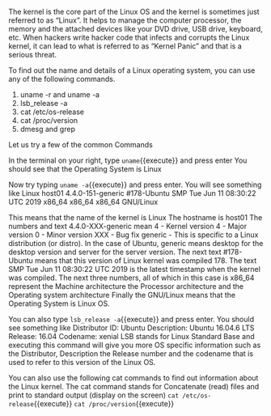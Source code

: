 The kernel is the core part of the Linux OS and the kernel is sometimes just referred to as “Linux”. It helps to manage the computer processor, the memory and the attached devices like your DVD drive, USB drive, keyboard, etc.
When hackers write hacker code that infects and corrupts the Linux kernel, it can lead to what is referred to as “Kernel Panic” and that is a serious threat.

To find out the name and details of a Linux operating system, you can use any of the following commands.
1. uname -r and uname -a
2. lsb_release -a
3. cat /etc/os-release
4. cat /proc/version
5. dmesg and grep

Let us try a few of the common Commands

In the terminal on your right, type
`uname`{{execute}} and press enter
You should see that the Operating System is Linux

Now try typing `uname -a`{{execute}} and press enter.
You will see something like
Linux host01 4.4.0-151-generic #178-Ubuntu SMP Tue Jun 11 08:30:22 UTC 2019 x86_64 x86_64 x86_64 GNU/Linux

This means that the name of the kernel is Linux
The hostname is host01
The numbers and text 4.4.0-XXX-generic mean
4 - Kernel version
4 - Major version
0 - Minor version
XXX - Bug fix
generic - This is specific to a Linux distribution (or distro). In the case of Ubuntu, generic means desktop for the desktop version and server for the server version.
The next text #178-Ubuntu means that this version of Linux kernel was compiled 178.
The text SMP Tue Jun 11 08:30:22 UTC 2019 is the latest timestamp when the kernel was compiled.
The next three numbers, all of which in this case is x86_64 represent
the Machine architecture
the Processor architecture and
the Operating system architecture
Finally the GNU/Linux means that the Operating System is Linux OS.

You can also type `lsb_release -a`{{execute}} and press enter.
You should see something like
Distributor ID: Ubuntu
Description:    Ubuntu 16.04.6 LTS
Release:        16.04
Codename:       xenial
LSB stands for Linux Standard Base and  executing this command will give you more OS specific information such as the Distributor, Description the Release number and the codename that is used to refer to this version of the Linux OS.

You can also use the following cat commands to find out information about the Linux kernel.
The cat command stands for Concatenate (read) files and print to standard output (display on the screen)
`cat /etc/os-release`{{execute}}
`cat /proc/version`{{execute}}
